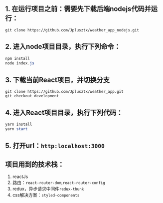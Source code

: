 
## 1. 在运行项目之前：需要先下载后端nodejs代码并运行：
```git
git clone https://github.com/Jplusztx/weather_app_nodejs.git
```
## 2. 进入node项目目录，执行下列命令：
```powershell
npm install
node index.js
```

## 3. 下载当前React项目，并切换分支
```git
git clone https://github.com/Jplusztx/weather_app.git
git checkout development
```

## 4. 进入React项目目录，执行下列代码：
```powershell
yarn install
yarn start
```

## 5. 打开url：`http:localhost:3000`

## 项目用到的技术栈：
1. reactJs
2. 路由：`react-router-dom`,`react-router-config`
3. redux，异步请求中间件`redux-thunk`
4. css解决方案：`styled-components`
